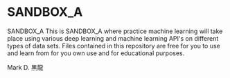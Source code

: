 # SANDBOX_A
SANDBOX_A
This is SANDBOX_A where practice machine learning will take place using various deep learning and machine learning API's on different types of data sets. Files contained in this repository are free for you to use and learn from for you own use and for educational purposes.

Mark D. 黑龍
